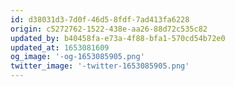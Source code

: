 ```yaml
---
id: d38031d3-7d0f-46d5-8fdf-7ad413fa6228
origin: c5272762-1522-438e-aa26-88d72c535c82
updated_by: b40458fa-e73a-4f88-bfa1-570cd54b72e0
updated_at: 1653081609
og_image: '-og-1653085905.png'
twitter_image: '-twitter-1653085905.png'
---
```

